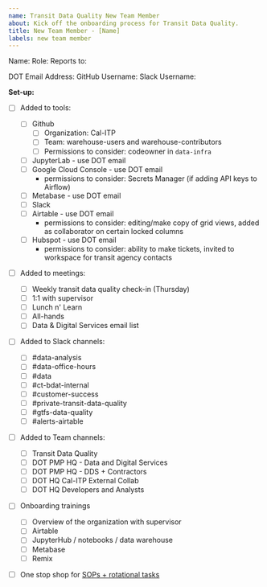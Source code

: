 ```yaml
---
name: Transit Data Quality New Team Member
about: Kick off the onboarding process for Transit Data Quality.
title: New Team Member - [Name]
labels: new team member
---
```


Name:
Role:
Reports to:

DOT Email Address:
GitHub Username:
Slack Username:

**Set-up:**

- [ ] Added to tools:

  - [ ] Github
    - [ ] Organization: Cal-ITP
    - [ ] Team: warehouse-users and warehouse-contributors
    - [ ] Permissions to consider: codeowner in `data-infra`
  - [ ] JupyterLab - use DOT email
  - [ ] Google Cloud Console - use DOT email
    - permissions to consider: Secrets Manager (if adding API keys to Airflow)
  - [ ] Metabase - use DOT email
  - [ ] Slack
  - [ ] Airtable - use DOT email
    - permissions to consider: editing/make copy of grid views, added as collaborator on certain locked columns
  - [ ] Hubspot - use DOT email
    - permissions to consider: ability to make tickets, invited to workspace for transit agency contacts

- [ ] Added to meetings:

  - [ ] Weekly transit data quality check-in (Thursday)
  - [ ] 1:1 with supervisor
  - [ ] Lunch n' Learn
  - [ ] All-hands
  - [ ] Data & Digital Services email list

- [ ] Added to Slack channels:

  - [ ] #data-analysis
  - [ ] #data-office-hours
  - [ ] #data
  - [ ] #ct-bdat-internal
  - [ ] #customer-success
  - [ ] #private-transit-data-quality
  - [ ] #gtfs-data-quality
  - [ ] #alerts-airtable

- [ ] Added to Team channels:

  - [ ] Transit Data Quality
  - [ ] DOT PMP HQ - Data and Digital Services
  - [ ] DOT PMP HQ - DDS + Contractors
  - [ ] DOT HQ Cal-ITP External Collab
  - [ ] DOT HQ Developers and Analysts

- [ ] Onboarding trainings
  - [ ] Overview of the organization with supervisor
  - [ ] Airtable
  - [ ] JupyterHub / notebooks / data warehouse
  - [ ] Metabase
  - [ ] Remix   

- [ ] One stop shop for [SOPs + rotational tasks](https://caltrans.sharepoint.com/:w:/r/sites/DOTPMPHQ-DataandDigitalServices/_layouts/15/Doc.aspx?sourcedoc=%7B773692CD-A48F-47B9-B126-B2453FA9B5CD%7D&file=Transit%20Data%20Quality%20Analysis%20SOPs.docx)
